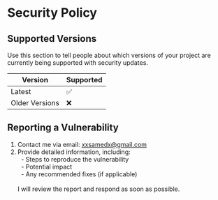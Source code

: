 # Security Policy

## Supported Versions

Use this section to tell people about which versions of your project are
currently being supported with security updates.

| Version | Supported          |
| ------- | ------------------ |
| Latest   | :white_check_mark: |
| Older Versions   | :x:                |

## Reporting a Vulnerability

1. Contact me via email: [xxsamedx@gmail.com](mailto:xxsamedx@gmail.com)<br>
2. Provide detailed information, including:<br>
&nbsp; - Steps to reproduce the vulnerability<br>
&nbsp; - Potential impact<br>
&nbsp; - Any recommended fixes (if applicable)<br><br>
I will review the report and respond as soon as possible.
